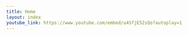 ```yaml
---
title: Home
layout: index
youtube_link: https://www.youtube.com/embed/u4SfjE52sQo?autoplay=1
---
```


